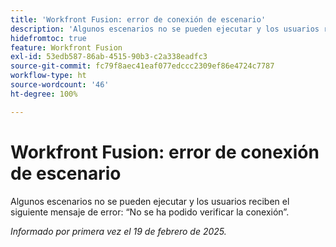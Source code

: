 ```yaml
---
title: 'Workfront Fusion: error de conexión de escenario'
description: 'Algunos escenarios no se pueden ejecutar y los usuarios reciben el siguiente mensaje de error: “No se ha podido verificar la conexión”.'
hidefromtoc: true
feature: Workfront Fusion
exl-id: 53edb587-86ab-4515-90b3-c2a338eadfc3
source-git-commit: fc79f8aec41eaf077edccc2309ef86e4724c7787
workflow-type: ht
source-wordcount: '46'
ht-degree: 100%

---
```


# Workfront Fusion: error de conexión de escenario

Algunos escenarios no se pueden ejecutar y los usuarios reciben el siguiente mensaje de error: “No se ha podido verificar la conexión”.

_Informado por primera vez el 19 de febrero de 2025._
